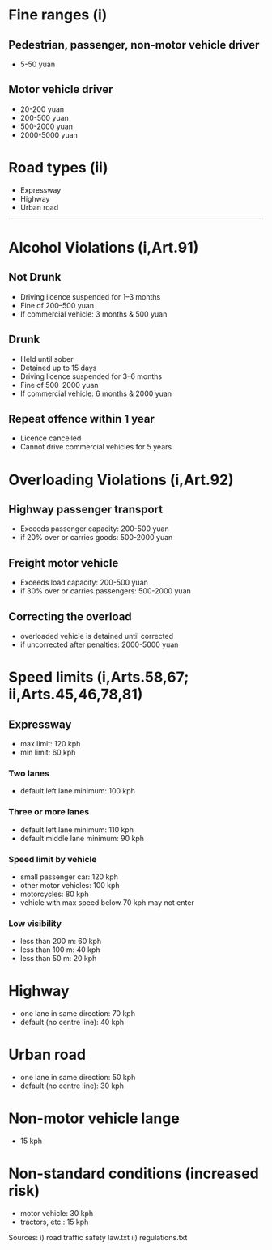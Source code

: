 
# Fine ranges (i)
## Pedestrian, passenger, non-motor vehicle driver
- 5-50 yuan
## Motor vehicle driver
- 20-200 yuan
- 200-500 yuan
- 500-2000 yuan
- 2000-5000 yuan

# Road types (ii)
- Expressway
- Highway
- Urban road

********

# Alcohol Violations (i,Art.91)
## Not Drunk
- Driving licence suspended for 1–3 months
- Fine of 200–500 yuan
- If commercial vehicle: 3 months & 500 yuan
## Drunk
- Held until sober
- Detained up to 15 days
- Driving licence suspended for 3–6 months
- Fine of 500–2000 yuan
- If commercial vehicle: 6 months & 2000 yuan
## Repeat offence within 1 year
- Licence cancelled
- Cannot drive commercial vehicles for 5 years

# Overloading Violations (i,Art.92)
## Highway passenger transport
- Exceeds passenger capacity: 200-500 yuan
- if 20% over or carries goods: 500-2000 yuan
## Freight motor vehicle
- Exceeds load capacity: 200-500 yuan
- if 30% over or carries passengers: 500-2000 yuan
## Correcting the overload
- overloaded vehicle is detained until corrected
- if uncorrected after penalties: 2000-5000 yuan

# Speed limits (i,Arts.58,67; ii,Arts.45,46,78,81)
## Expressway
- max limit: 120 kph
- min limit: 60 kph
### Two lanes
- default left lane minimum: 100 kph
### Three or more lanes
- default left lane minimum: 110 kph
- default middle lane minimum: 90 kph
### Speed limit by vehicle
- small passenger car: 120 kph
- other motor vehicles: 100 kph
- motorcycles: 80 kph
- vehicle with max speed below 70 kph may not enter
### Low visibility
- less than 200 m: 60 kph
- less than 100 m: 40 kph
- less than 50 m: 20 kph
# Highway
- one lane in same direction: 70 kph
- default (no centre line): 40 kph
# Urban road
- one lane in same direction: 50 kph
- default (no centre line): 30 kph
# Non-motor vehicle lange
- 15 kph
# Non-standard conditions (increased risk)
- motor vehicle: 30 kph
- tractors, etc.: 15 kph

Sources:
i) road traffic safety law.txt
ii) regulations.txt